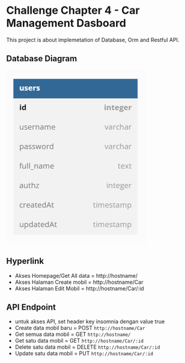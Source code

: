 # Challenge Chapter 4 - Car Management Dasboard

This project is about implemetation of Database, Orm and Restful API.

## Database Diagram

![DB Diagram](ERD.png)

## Hyperlink

- Akses Homepage/Get All data = http://hostname/
- Akses Halaman Create mobil = http://hostname/Car
- Akses Halaman Edit Mobil = http://hostname/Car/:id

## API Endpoint
- untuk akses API, set header key insomnia dengan value true
- Create data mobil baru = POST `http://hostname/Car`
- Get semua data mobil = GET `http://hostname/`
- Get satu data mobil = GET `http://hostname/Car/:id`
- Delete satu data mobil = DELETE `http://hostname/Car/:id`
- Update satu data mobil = PUT `http://hostname/Car/:id`

